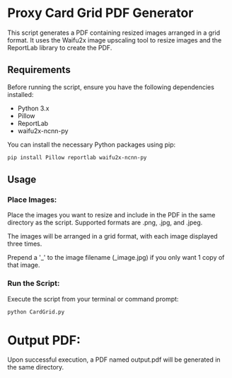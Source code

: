 # Proxy Card Grid PDF Generator

This script generates a PDF containing resized images arranged in a grid format. It uses the Waifu2x image upscaling tool to resize images and the ReportLab library to create the PDF.

## Requirements

Before running the script, ensure you have the following dependencies installed:

- Python 3.x
- Pillow
- ReportLab
- waifu2x-ncnn-py

You can install the necessary Python packages using pip:
```bash
pip install Pillow reportlab waifu2x-ncnn-py
```

## Usage
### Place Images:
Place the images you want to resize and include in the PDF in the same directory as the script.
Supported formats are .png, .jpg, and .jpeg.

The images will be arranged in a grid format, with each image displayed three times.

Prepend a '_' to the image filename (_image.jpg) if you only want 1 copy of that image.

### Run the Script:
Execute the script from your terminal or command prompt:

```bash
python CardGrid.py
```
# Output PDF:
Upon successful execution, a PDF named output.pdf will be generated in the same directory.


